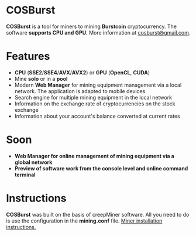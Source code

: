 # COSBurst
**COSBurst** is a tool for miners to mining **Burstcoin** cryptocurrency. The software **supports CPU and GPU.** More information at cosburst@gmail.com. 

# Features

- **CPU** (__SSE2__/__SSE4__/__AVX__/__AVX2__) or **GPU** (__OpenCL__, __CUDA__)
- Mine **solo** or in a **pool**
- Modern **Web Manager** for mining equipment management via a local network. The application is adapted to mobile devices
- Search engine for multiple mining equipment in the local network
- Information on the exchange rate of cryptocurrencies on the stock exchange
- Information about your account's balance converted at current rates

# Soon

- **Web Manager for online management of mining equipment via a global network**
- **Preview of software work from the console level and online command terminal**

# Instructions

**COSBurst** was built on the basis of creepMiner software. All you need to do is use the configuration in the **mining.conf** file. [Miner installation instructions.](https://github.com/Creepsky/creepMiner/wiki/Setting-up-the-miner)
